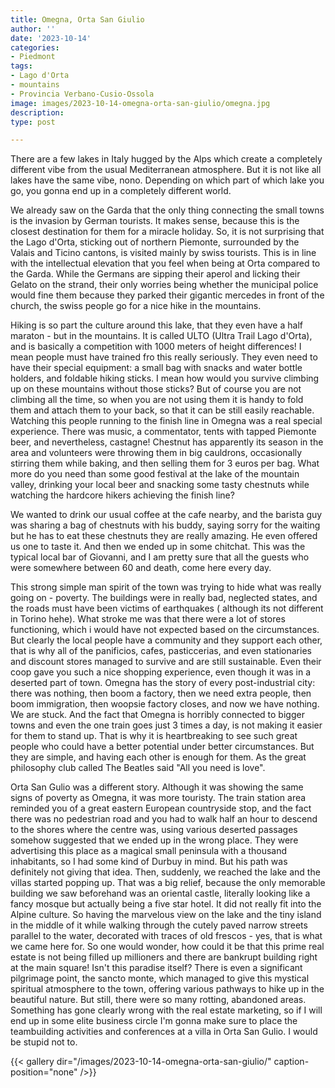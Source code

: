 ```yaml
---
title: Omegna, Orta San Giulio
author: ''
date: '2023-10-14'
categories:
- Piedmont
tags:
- Lago d'Orta
- mountains
- Provincia Verbano-Cusio-Ossola
image: images/2023-10-14-omegna-orta-san-giulio/omegna.jpg
description: 
type: post

---
```


There are a few lakes in Italy hugged by the Alps which create a completely different vibe from the usual Mediterranean atmosphere. But it is not like all lakes have the same vibe, nono. Depending on which part of which lake you go, you gonna end up in a completely different world.


We already saw on the Garda that the only thing connecting the small towns is the invasion by German tourists. It makes sense, because this is the closest destination for them for a miracle holiday. So, it is not surprising that the Lago d'Orta, sticking out of northern Piemonte, surrounded by the Valais and Ticino cantons, is visited mainly by swiss tourists. This is in line with the intellectual elevation that you feel when being at Orta compared to the Garda. While the Germans are sipping their aperol and licking their Gelato on the strand, their only worries being whether the municipal police would fine them because they parked their gigantic mercedes in front of the church, the swiss people go for a nice hike in the mountains.


Hiking is so part the culture around this lake, that they even have a half maraton - but in the mountains. It is called ULTO (Ultra Trail Lago d'Orta), and is basically a competition with 1000 meters of height differences! I mean people must have trained fro this really seriously. They even need to have their special equipment: a small bag with snacks and water bottle holders, and foldable hiking sticks. I mean how would you survive climbing up on these mountains without those sticks? But of course you are not climbing all the time, so when you are not using them it is handy to fold them and attach them to your back, so that it can be still easily reachable. Watching this people running to the finish line in Omegna was a real special experience. There was music, a commentator, tents with tapped Piemonte beer, and nevertheless, castagne! Chestnut has apparently its season in the area and volunteers were throwing them in big cauldrons, occasionally stirring them while baking, and then selling them for 3 euros per bag. What more do you need than some good festival at the lake of the mountain valley, drinking your local beer and snacking some tasty chestnuts while watching the hardcore hikers achieving the finish line?


We  wanted to drink our usual coffee at the cafe nearby, and the barista guy was sharing a bag of chestnuts with his buddy, saying sorry for the waiting but he has to eat these chestnuts they are really amazing. He even offered us one to taste it. And then we ended up in some chitchat. This was the typical local bar of Giovanni, and I am pretty sure that all the guests who were somewhere between 60 and death, come here every day.


This strong simple man spirit of the town was trying to hide what was really going on - poverty. The buildings were in really bad, neglected states, and the roads must have been victims of earthquakes ( although its not different in Torino hehe). What stroke me was that there were a lot of stores functioning, which i would have not expected based on the circumstances. But clearly the local people have a community and they support each other, that is why all of the panificios, cafes, pasticcerias, and even stationaries and discount stores managed to survive and are still sustainable. Even their coop gave you such a nice shopping experience, even though it was in a deserted part of town. Omegna has the story of every post-industrial city: there was nothing, then boom a factory, then we need extra people, then boom immigration, then woopsie factory closes, and now we have nothing. We are stuck. And the fact that Omegna is horribly connected to bigger towns and even the one train goes just 3 times a day, is not making it easier for them to stand up. That is why it is heartbreaking to see such great people who could have a better potential under better circumstances. But they are simple, and having each other is enough for them. As the great philosophy club called The Beatles said "All you need is love".

Orta San Gulio was a different story. Although it was showing the same signs of poverty as Omegna, it was more touristy. The train station area reminded you of a great eastern European countryside stop, and the fact there was no pedestrian road and you had to walk half an hour to descend to the shores where the centre was, using various deserted passages somehow suggested that we ended up in the wrong place. They were advertising this place as a magical small peninsula with a thousand inhabitants, so I had some kind of Durbuy in mind. But his path was definitely not giving that idea. Then, suddenly, we reached the lake and the villas started popping up. That was a big relief, because the only memorable building we saw beforehand was an oriental castle, literally looking like a fancy mosque but actually being a five star hotel. It did not really fit into the Alpine culture. So having the marvelous view on the lake and the tiny island in the middle of it while walking through the cutely paved narrow streets parallel to the water, decorated with traces of old frescos - yes, that is what we came here for. So one would wonder, how could it be that this prime real estate is not being filled up millioners and there are bankrupt building right at the main square! Isn't this paradise itself? There is even a significant pilgrimage point, the sancto monte, which managed to give this mystical spiritual atmosphere to the town, offering various pathways to hike up in the beautiful nature. But still, there were so many rotting, abandoned areas. Something has gone clearly wrong with the real estate marketing, so if I will end  up in some elite business circle I'm gonna make sure to place the teambuilding activities and conferences at a villa in Orta San Gulio. I would be stupid not to.


{{< gallery dir="/images/2023-10-14-omegna-orta-san-giulio/" caption-position="none" />}}
